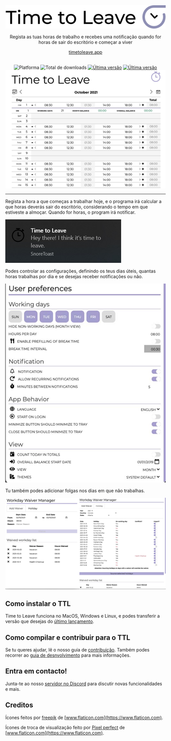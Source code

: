 <div align="center">
  <img src="../assets/timetoleave.png" alt="Time to Leave Logo">

  <p>Regista as tuas horas de trabalho e recebes uma notificação quando for horas de sair do escritório e começar a viver</p>

[timetoleave.app](https://timetoleave.app/)

<br/>

<img src="https://img.shields.io/badge/platforms-Windows%20%7C%20MacOS%20%7C%20Linux-green" alt="Platforma">
<img src="https://img.shields.io/github/downloads/thamara/time-to-leave/total" alt="Total de downloads">
<a href="https://github.com/thamara/time-to-leave/releases/latest"><img src="https://img.shields.io/github/v/release/thamara/time-to-leave" alt="Última versão"></a>
<a href="http://makeapullrequest.com/"><img src="https://img.shields.io/badge/PRs-welcome-purple" alt="Última versão"></a>

   <br/>

  <img src="./images/screenshot.jpg" alt="Time to Leave Screenshot">

  <br/>

</div>

---

Regista a hora a que começas a trabalhar hoje, e o programa irá calcular a que horas deverás sair do escritório, considerando o tempo em que estiveste a almoçar. Quando for horas, o program irá notificar.

<img src="./images/notification.jpg" alt="Time to Leave Notification">

Podes controlar as configurações, definindo os teus dias úteis, quantas horas trabalhas por dia e se desejas receber notificações ou não.

<img src="./images/preferences.jpg" alt="Time to Leave Preferences">

Tu também podes adicionar folgas nos dias em que não trabalhas.

<img src="./images/waiver_manager.jpg" alt="Time to Leave Waiver Manager">

## Como instalar o TTL

Time to Leave funciona no MacOS, Windows e Linux, e podes transferir a versão que desejas do [último lançamento](https://github.com/thamara/time-to-leave/releases/latest).

## Como compilar e contribuir para o TTL

Se tu queres ajudar, lê o nosso guia de [contribuição](../CONTRIBUTING.md).
Também podes recorrer ao [guia de desnvolvimento](../DEVELOPMENT.md) para mais informações.

## Entra em contacto!

Junta-te ao nosso [servidor no Discord](https://discord.gg/P3KkEF5) para discutir novas funcionalidades e mais.

## Creditos

Ícones feitos por [freepik](https://www.flaticon.com/authors/freepik) de [www.flaticon.com](https://www.flaticon.com).

Ícones de troca de visualização feito por [Pixel perfect](https://www.flaticon.com/authors/pixel-perfect) de [www.flaticon.com](https://www.flaticon.com).
